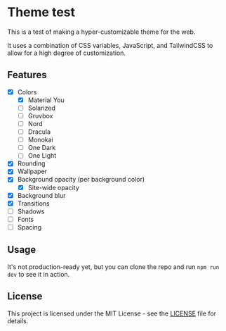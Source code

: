 # Theme test

This is a test of making a hyper-customizable theme for the web.

It uses a combination of CSS variables, JavaScript, and TailwindCSS to allow for a high degree of customization.

## Features

- [x] Colors
  - [x] Material You
  - [ ] Solarized
  - [ ] Gruvbox
  - [ ] Nord
  - [ ] Dracula
  - [ ] Monokai
  - [ ] One Dark
  - [ ] One Light
- [x] Rounding
- [x] Wallpaper
- [x] Background opacity (per background color)
  - [x] Site-wide opacity
- [x] Background blur
- [x] Transitions
- [ ] Shadows
- [ ] Fonts
- [ ] Spacing

## Usage

It's not production-ready yet, but you can clone the repo and run `npm run dev` to see it in action.

## License

This project is licensed under the MIT License - see the [LICENSE](LICENSE.md) file for details.
